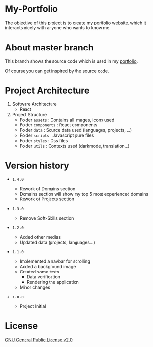 # My-Portfolio

The objective of this project is to create my portfolio website, which it interacts nicely with anyone who wants to know me.

# About master branch

This branch shows the source code which is used in my [portfolio](https://bsoulmindy.github.io/My-Portfolio/).

Of course you can get inspired by the source code.

# Project Architecture

1. Software Architecture
    - React
2. Project Structure
    - Folder `assets` : Contains all images, icons used
    - Folder `components` : React components
    - Folder `data` : Source data used (languages, projects, ...)
    - Folder `scripts` : Javascript pure files
    - Folder `styles` : Css files
    - Folder `utils` : Contexts used (darkmode, translation...)

# Version history

-   `1.4.0`
    -   Rework of Domains section
    -   Domains section will show my top 5 most experienced domains
    -   Rework of Projects section

-   `1.3.0`
    -   Remove Soft-Skills section

-   `1.2.0`
    -   Added other medias
    -   Updated data (projects, languages...)

-   `1.1.0`
    -   Implemented a navbar for scrolling
    -   Added a background image
    -   Created some tests
        -   Data verification
        -   Rendering the application
    -   Minor changes

-   `1.0.0`
    -   Project Initial

# License

[GNU General Public License v2.0](LICENSE.md)
